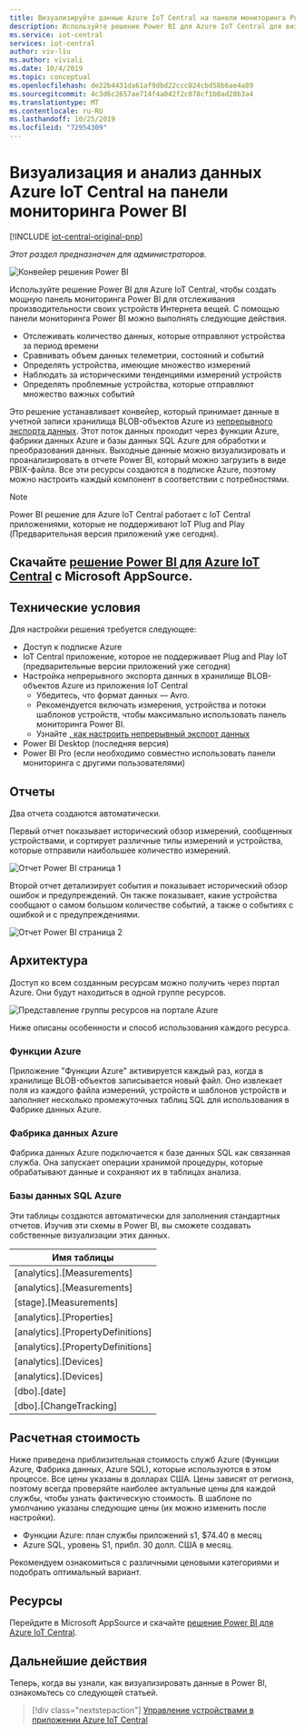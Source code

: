 ```yaml
---
title: Визуализируйте данные Azure IoT Central на панели мониторинга Power BI | Документация Майкрософт
description: Используйте решение Power BI для Azure IoT Central для визуализации и анализа данных IoT Central.
ms.service: iot-central
services: iot-central
author: viv-liu
ms.author: viviali
ms.date: 10/4/2019
ms.topic: conceptual
ms.openlocfilehash: de22b4431da61af9dbd22ccc024cbd58b6ae4a89
ms.sourcegitcommit: 4c3d6c2657ae714f4a042f2c078cf1b0ad20b3a4
ms.translationtype: MT
ms.contentlocale: ru-RU
ms.lasthandoff: 10/25/2019
ms.locfileid: "72954309"
---
```

# <a name="visualize-and-analyze-your-azure-iot-central-data-in-a-power-bi-dashboard"></a>Визуализация и анализ данных Azure IoT Central на панели мониторинга Power BI

[!INCLUDE [iot-central-original-pnp](../../../includes/iot-central-original-pnp-note.md)]

*Этот раздел предназначен для администраторов.*

![Конвейер решения Power BI](media/howto-connect-powerbi/iot-continuous-data-export.png)

Используйте решение Power BI для Azure IoT Central, чтобы создать мощную панель мониторинга Power BI для отслеживания производительности своих устройств Интернета вещей. С помощью панели мониторинга Power BI можно выполнять следующие действия.
- Отслеживать количество данных, которые отправляют устройства за период времени
- Сравнивать объем данных телеметрии, состояний и событий
- Определять устройства, имеющие множество измерений
- Наблюдать за историческими тенденциями измерений устройств
- Определять проблемные устройства, которые отправляют множество важных событий

Это решение устанавливает конвейер, который принимает данные в учетной записи хранилища BLOB-объектов Azure из [непрерывного экспорта данных](howto-export-data-blob-storage.md). Этот поток данных проходит через функции Azure, фабрики данных Azure и базы данных SQL Azure для обработки и преобразования данных. Выходные данные можно визуализировать и проанализировать в отчете Power BI, который можно загрузить в виде PBIX-файла. Все эти ресурсы создаются в подписке Azure, поэтому можно настроить каждый компонент в соответствии с потребностями.

> [!Note] 
> Power BI решение для Azure IoT Central работает с IoT Central приложениями, которые не поддерживают IoT Plug and Play (Предварительная версия приложений уже сегодня).

## <a name="get-the-power-bi-solution-for-azure-iot-centralhttpsakamsiotcentralpowerbisolutiontemplate-from-microsoft-appsource"></a>Скачайте [решение Power BI для Azure IoT Central](https://aka.ms/iotcentralpowerbisolutiontemplate) с Microsoft AppSource.

## <a name="prerequisites"></a>Технические условия
Для настройки решения требуется следующее:
- Доступ к подписке Azure
- IoT Central приложение, которое не поддерживает Plug and Play IoT (предварительные версии приложений уже сегодня)
- Настройка непрерывного экспорта данных в хранилище BLOB-объектов Azure из приложения IoT Central
    - Убедитесь, что формат данных — Avro.
    - Рекомендуется включать измерения, устройства и потоки шаблонов устройств, чтобы максимально использовать панель мониторинга Power BI.
    - Узнайте [, как настроить непрерывный экспорт данных](howto-export-data-blob-storage.md)
- Power BI Desktop (последняя версия)
- Power BI Pro (если необходимо совместно использовать панели мониторинга с другими пользователями)

## <a name="reports"></a>Отчеты

Два отчета создаются автоматически. 

Первый отчет показывает исторический обзор измерений, сообщенных устройствами, и сортирует различные типы измерений и устройства, которые отправили наибольшее количество измерений.

![Отчет Power BI страница 1](media/howto-connect-powerbi/template-page1-hasdata.PNG)

Второй отчет детализирует события и показывает исторический обзор ошибок и предупреждений. Он также показывает, какие устройства сообщают о самом большом количестве событий, а также о событиях с ошибкой и с предупреждениями.

![Отчет Power BI страница 2](media/howto-connect-powerbi/template-page2-hasdata.PNG)

## <a name="architecture"></a>Архитектура
Доступ ко всем созданным ресурсам можно получить через портал Azure. Они будут находиться в одной группе ресурсов.

![Представление группы ресурсов на портале Azure](media/howto-connect-powerbi/azure-deployment.PNG)

Ниже описаны особенности и способ использования каждого ресурса.

### <a name="azure-functions"></a>Функции Azure
Приложение "Функции Azure" активируется каждый раз, когда в хранилище BLOB-объектов записывается новый файл. Оно извлекает поля из каждого файла измерений, устройств и шаблонов устройств и заполняет несколько промежуточных таблиц SQL для использования в Фабрике данных Azure.

### <a name="azure-data-factory"></a>Фабрика данных Azure
Фабрика данных Azure подключается к базе данных SQL как связанная служба. Она запускает операции хранимой процедуры, которые обрабатывают данные и сохраняют их в таблицах анализа.

### <a name="azure-sql-database"></a>Базы данных SQL Azure
Эти таблицы создаются автоматически для заполнения стандартных отчетов. Изучив эти схемы в Power BI, вы сможете создавать собственные визуализации этих данных.

| Имя таблицы |
|------------|
|[analytics].[Measurements]|
|[analytics].[Measurements]|
|[stage].[Measurements]|
|[analytics].[Properties]|
|[analytics].[PropertyDefinitions]|
|[analytics].[PropertyDefinitions]|
|[analytics].[Devices]|
|[analytics].[Devices]|
|[dbo].[date]|
|[dbo].[ChangeTracking]|

## <a name="estimated-costs"></a>Расчетная стоимость

Ниже приведена приблизительная стоимость служб Azure (Функции Azure, Фабрика данных, Azure SQL), которые используются в этом процессе. Все цены указаны в долларах США. Цены зависят от региона, поэтому всегда проверяйте наиболее актуальные цены для каждой службы, чтобы узнать фактическую стоимость.
В шаблоне по умолчанию указаны следующие цены (их можно изменить после настройки).

- Функции Azure: план службы приложений s1, $74.40 в месяц
- Azure SQL, уровень S1, прибл. 30 долл. США в месяц.

Рекомендуем ознакомиться с различными ценовыми категориями и подобрать оптимальный вариант.

## <a name="resources"></a>Ресурсы

Перейдите в Microsoft AppSource и скачайте [решение Power BI для Azure IoT Central](https://aka.ms/iotcentralpowerbisolutiontemplate).

## <a name="next-steps"></a>Дальнейшие действия

Теперь, когда вы узнали, как визуализировать данные в Power BI, ознакомьтесь со следующей статьей.

> [!div class="nextstepaction"]
> [Управление устройствами в приложении Azure IoT Central](howto-manage-devices.md)